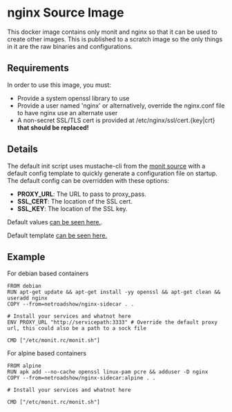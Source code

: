 # nginx Source Image

This docker image contains only monit and nginx so that it can be used to create other images.
This is published to a scratch image so the only things in it are the raw binaries and configurations.

## Requirements

In order to use this image, you must:

- Provide a system openssl library to use
- Provide a user named 'nginx' or alternatively, override the nginx.conf file to have nginx use an alternate user
- A non-secret SSL/TLS cert is provided at /etc/nginx/ssl/cert.{key|crt} **that should be replaced!**

## Details

The default init script uses mustache-cli from the [monit source](../monit/README.md) with a default config template
to quickly generate a configuration file on startup. The default config can be overridden with these options:

- **PROXY_URL**: The URL to pass to proxy_pass.
- **SSL_CERT**: The location of the SSL cert.
- **SSL_KEY**: The location of the SSL key.

Default values [can be seen here.](./fs/etc/nginx/yaml.d/default.conf.yaml).

Default template [can be seen here.](./fs/etc/nginx/template.d/default.conf)

## Example

For debian based containers

```docker
FROM debian
RUN apt-get update && apt-get install -yy openssl && apt-get clean && useradd nginx
COPY --from=netroadshow/nginx-sidecar . .

# Install your services and whatnot here
ENV PROXY_URL "http://servicepath:3333" # Override the default proxy url, this could also be a path to a sock file

CMD ["/etc/monit.rc/monit.sh"]
```

For alpine based containers

```docker
FROM alpine
RUN apk add --no-cache openssl linux-pam pcre && adduser -D nginx
COPY --from=netroadshow/nginx-sidecar:alpine . .

# Install your services and whatnot here

CMD ["/etc/monit.rc/monit.sh"]
```
